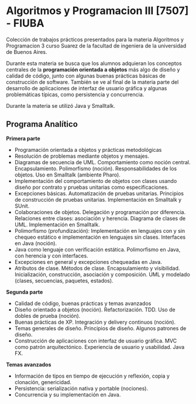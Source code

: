 # Algoritmos y Programacion III [7507] - FIUBA

Colección de trabajos prácticos presentados para la materia Algoritmos y Programacion 3 curso Suarez de la facultad de ingeniera de la universidad de Buenos Aires.

Durante esta materia se busca que los alumnos adquieran los conceptos centrales de la **programación orientada a objetos** más algo de diseño y calidad de código, junto con algunas buenas prácticas básicas de construcción de software. También se ve al final de la materia parte del desarrollo de aplicaciones de interfaz de usuario gráfica y algunas problemáticas típicas, como persistencia y concurrencia.

Durante la materia se utilizó Java y Smalltalk.

## Programa Analítico
**Primera parte**
* Programación orientada a objetos y prácticas metodológicas
* Resolución de problemas mediante objetos y mensajes.
* Diagramas de secuencia de UML. Comportamiento como noción central. Encapsulamiento. Polimorfismo (noción). Responsabilidades de los objetos. Uso en
Smalltalk (ambiente Pharo).
* Implementación del comportamiento de objetos con clases usando diseño por contrato y pruebas unitarias como especificaciones.
* Excepciones básicas. Automatización de pruebas unitarias. Principios de construcción de pruebas unitarias. Implementación en Smalltalk y SUnit.
* Colaboraciones de objetos. Delegación y programación por diferencia. Relaciones entre clases: asociación y herencia. Diagrama de clases de UML. Implementación en Smalltalk.
* Polimorfismo (profundización): Implementación en lenguajes con y sin chequeo estático e implementación en lenguajes sin clases. Interfaces en Java (noción).
* Java como lenguaje con verificación estática. Polimorfismo en Java, con herencia y con interfaces.
* Excepciones en general y excepciones chequeadas en Java.
* Atributos de clase. Métodos de clase. Encapsulamiento y visibilidad. Inicialización, construcción, asociación y composición. UML y modelado (clases, secuencias, paquetes, estados).

**Segunda parte**
* Calidad de código, buenas prácticas y temas avanzados
* Diseño orientado a objetos (noción). Refactorización. TDD. Uso de dobles de prueba (noción).
* Buenas prácticas de XP. Integración y delivery continuos (noción).
* Temas generales de diseño. Principios de diseño. Algunos patrones de diseño.
* Construcción de aplicaciones con interfaz de usuario gráfica. MVC como patrón arquitectónico. Experiencia de usuario y usabilidad. Java FX.

**Temas avanzados** 
* Información de tipos en tiempo de ejecución y reflexión, copia y clonación, genericidad.
* Persistencia: serialización nativa y portable (nociones).
* Concurrencia y su implementación en Java.
